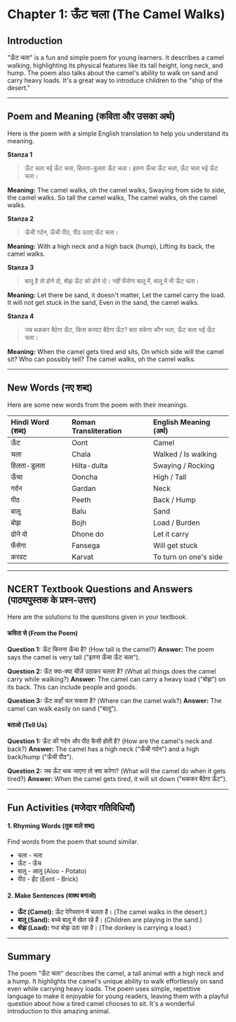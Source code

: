 # Chapter 1: ऊँट चला (The Camel Walks)

## Introduction

"ऊँट चला" is a fun and simple poem for young learners. It describes a camel walking, highlighting its physical features like its tall height, long neck, and hump. The poem also talks about the camel's ability to walk on sand and carry heavy loads. It's a great way to introduce children to the "ship of the desert."

---

## Poem and Meaning (कविता और उसका अर्थ)

Here is the poem with a simple English translation to help you understand its meaning.

**Stanza 1**
> ऊँट चला भई ऊँट चला,
> हिलता-डुलता ऊँट चला।
> इतना ऊँचा ऊँट चला,
> ऊँट चला भई ऊँट चला।

**Meaning:**
The camel walks, oh the camel walks,
Swaying from side to side, the camel walks.
So tall the camel walks,
The camel walks, oh the camel walks.

**Stanza 2**
> ऊँची गर्दन, ऊँची पीठ,
> पीठ उठाए ऊँट चला।

**Meaning:**
With a high neck and a high back (hump),
Lifting its back, the camel walks.

**Stanza 3**
> बालू है तो होने दो,
> बोझ ऊँट को ढोने दो।
> नहीं फँसेगा बालू में,
> बालू में भी ऊँट चला।

**Meaning:**
Let there be sand, it doesn't matter,
Let the camel carry the load.
It will not get stuck in the sand,
Even in the sand, the camel walks.

**Stanza 4**
> जब थककर बैठेगा ऊँट,
> किस करवट बैठेगा ऊँट?
> बता सकेगा कौन भला,
> ऊँट चला भई ऊँट चला।

**Meaning:**
When the camel gets tired and sits,
On which side will the camel sit?
Who can possibly tell?
The camel walks, oh the camel walks.

---

## New Words (नए शब्द)

Here are some new words from the poem with their meanings.

| Hindi Word (शब्द) | Roman Transliteration | English Meaning (अर्थ) |
| :--- | :--- | :--- |
| ऊँट | Oont | Camel |
| चला | Chala | Walked / Is walking |
| हिलता-डुलता | Hilta-dulta | Swaying / Rocking |
| ऊँचा | Ooncha | High / Tall |
| गर्दन | Gardan | Neck |
| पीठ | Peeth | Back / Hump |
| बालू | Balu | Sand |
| बोझ | Bojh | Load / Burden |
| ढोने दो | Dhone do | Let it carry |
| फँसेगा | Fansega | Will get stuck |
| करवट | Karvat | To turn on one's side |

---

## NCERT Textbook Questions and Answers (पाठ्यपुस्तक के प्रश्न-उत्तर)

Here are the solutions to the questions given in your textbook.

#### **कविता से (From the Poem)**

**Question 1:** ऊँट कितना ऊँचा है? (How tall is the camel?)
**Answer:** The poem says the camel is very tall ("इतना ऊँचा ऊँट चला").

**Question 2:** ऊँट क्या-क्या चीज़ें उठाकर चलता है? (What all things does the camel carry while walking?)
**Answer:** The camel can carry a heavy load ("बोझ") on its back. This can include people and goods.

**Question 3:** ऊँट कहाँ चल सकता है? (Where can the camel walk?)
**Answer:** The camel can walk easily on sand ("बालू").

#### **बताओ (Tell Us)**

**Question 1:** ऊँट की गर्दन और पीठ कैसी होती है? (How are the camel's neck and back?)
**Answer:** The camel has a high neck ("ऊँची गर्दन") and a high back/hump ("ऊँची पीठ").

**Question 2:** जब ऊँट थक जाएगा तो क्या करेगा? (What will the camel do when it gets tired?)
**Answer:** When the camel gets tired, it will sit down ("थककर बैठेगा ऊँट").

---

## Fun Activities (मजेदार गतिविधियाँ)

#### **1. Rhyming Words (तुक वाले शब्द)**

Find words from the poem that sound similar.
*   चला - भला
*   ऊँट - ऊँच
*   बालू - आलू (Aloo - Potato)
*   पीठ - ईंट (Eent - Brick)

#### **2. Make Sentences (वाक्य बनाओ)**

*   **ऊँट (Camel):** ऊँट रेगिस्तान में चलता है। (The camel walks in the desert.)
*   **बालू (Sand):** बच्चे बालू में खेल रहे हैं। (Children are playing in the sand.)
*   **बोझ (Load):** गधा बोझ उठा रहा है। (The donkey is carrying a load.)

---

## Summary

The poem "ऊँट चला" describes the camel, a tall animal with a high neck and a hump. It highlights the camel's unique ability to walk effortlessly on sand even while carrying heavy loads. The poem uses simple, repetitive language to make it enjoyable for young readers, leaving them with a playful question about how a tired camel chooses to sit. It's a wonderful introduction to this amazing animal.